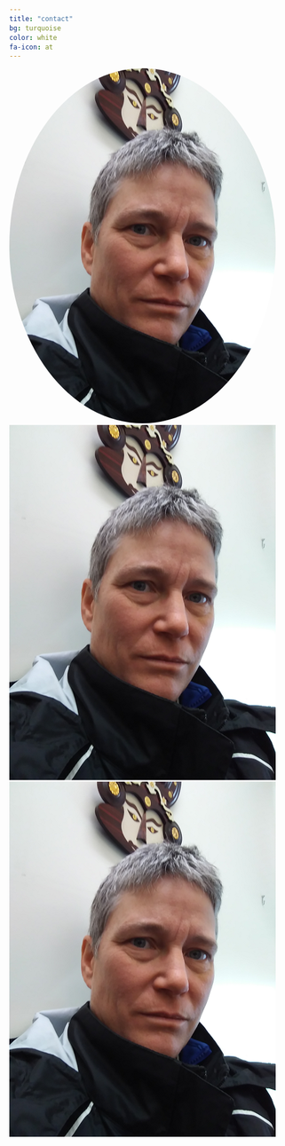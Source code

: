 ```yaml
---
title: "contact"
bg: turquoise
color: white
fa-icon: at
---
```


<div>
<img class="row small column" src="img/Eli.png" alt="Eli" title="Eli Holmes" style="border-radius:50%" />
<img class="row small column" src="img/Eli.png"  alt="Mark" title="Mark Scheuerell"/>
<img class="row small column" src="img/Eli.png" alt="Eric" title="Eric Ward" />
</div>










